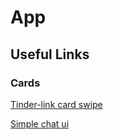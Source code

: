 # App

## Useful Links

### Cards

[Tinder-link card swipe](https://codepen.io/suez/pen/MaeVBy)

[Simple chat ui](https://codepen.io/sajadhsm/pen/odaBdd)